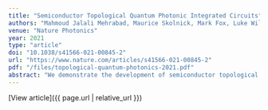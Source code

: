 ```yaml
---
title: "Semiconductor Topological Quantum Photonic Integrated Circuits"
authors: "Mahmoud Jalali Mehrabad, Maurice Skolnick, Mark Fox, Luke Wilson"
venue: "Nature Photonics"
year: 2021
type: "article"
doi: "10.1038/s41566-021-00845-2"
url: "https://www.nature.com/articles/s41566-021-00845-2"
pdf: "/files/topological-quantum-photonics-2021.pdf"
abstract: "We demonstrate the development of semiconductor topological quantum photonic integrated circuits for the generation, transfer, and manipulation of light at the single photon limit on-chip. This work was awarded the UK's Rank Prize Award in 2021."
---
```


[View article]({{ page.url | relative_url }})
